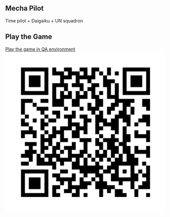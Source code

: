 ## Mecha Pilot

Time pilot + Daigaiku + UN squadron



## Play the Game
[Play the game in QA environment](https://aallbrig.github.io/mecha-pilot/WebGL/index.html)
![QR code for QA environment](./media/qa-env-qr.png)
